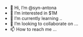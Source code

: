 - 👋 Hi, I’m @syn-antona 
- 👀 I’m interested in $1M
- 🌱 I’m currently learning ..
- 💞️ I’m looking to collaborate on ...
- 📫 How to reach me ...

<!---
syn-antona/syn-antona is a ✨ special ✨ repository because its `README.md` (this file) appears on your GitHub profile.
You can click the Preview link to take a look at your changes.
--->
 
